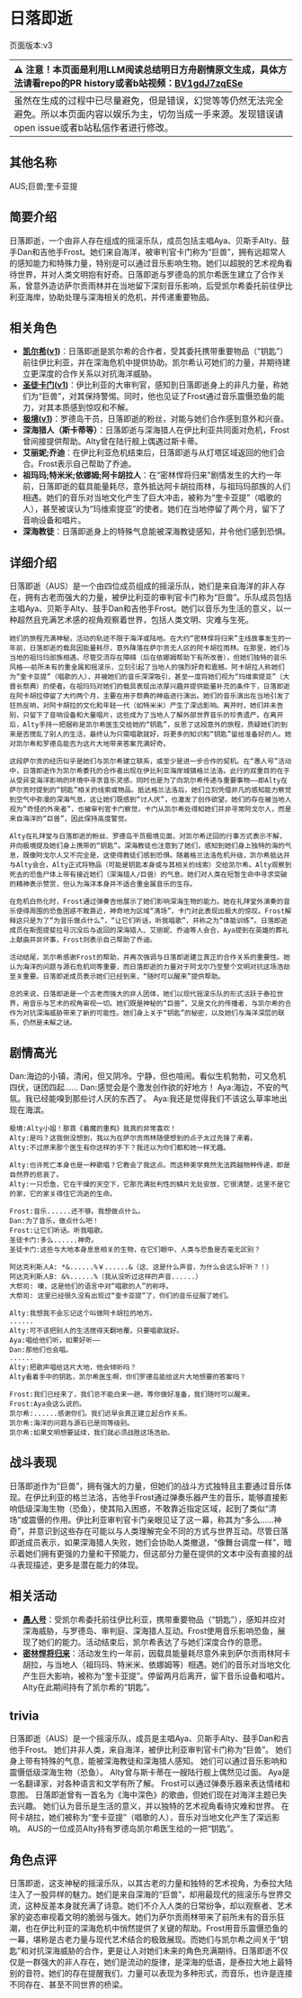 # 日落即逝
页面版本:v3
 

| :warning: 注意！本页面是利用LLM阅读总结明日方舟剧情原文生成，具体方法请看repo的PR history或者b站视频：[BV1gdJ7zqESe](https://www.bilibili.com/video/BV1gdJ7zqESe/)         |
|:----------------------------|
| 虽然在生成的过程中已尽量避免，但是错误，幻觉等等仍然无法完全避免。所以本页面内容以娱乐为主，切勿当成一手来源。发现错误请open issue或者b站私信作者进行修改。|



## 其他名称
AUS;巨兽;奎卡亚提
## 简要介绍
日落即逝，一个由非人存在组成的摇滚乐队，成员包括主唱Aya、贝斯手Alty、鼓手Dan和吉他手Frost。她们来自海洋，被审判官卡门称为“巨兽”，拥有远超常人的感知能力和特殊力量，特别是可以通过音乐影响生物。她们以超脱的艺术视角看待世界，并对人类文明抱有好奇。日落即逝与罗德岛的凯尔希医生建立了合作关系，曾意外造访萨尔贡雨林并在当地留下深刻音乐影响，后受凯尔希委托前往伊比利亚海岸，协助处理与深海相关的危机，并传递重要物品。
## 相关角色
-   **[凯尔希](char_003_kalts.md)([v1](../chars/char_003_kalts.md))**：日落即逝是凯尔希的合作者，受其委托携带重要物品（“钥匙”）前往伊比利亚，并在深海危机中提供协助。凯尔希认可她们的力量，并期待建立更深度的合作关系以对抗海洋威胁。
-   **[圣徒卡门](extended_char_sheng_tu_ka_men.md)([v1](../chars/extended_char_sheng_tu_ka_men.md))**：伊比利亚的大审判官，感知到日落即逝身上的非凡力量，称她们为“巨兽”，对其保持警惕。同时，他也见证了Frost通过音乐震慑恐鱼的能力，对其本质感到惊叹和不解。
-   **[极境](char_401_elysm.md)([v1](../chars/char_401_elysm.md))**：罗德岛干员，日落即逝的粉丝，对能与她们合作感到意外和兴奋。
-   **深海猎人（斯卡蒂等）**：日落即逝与深海猎人在伊比利亚共同面对危机，Frost曾间接提供帮助。Alty曾在陆行舰上偶遇过斯卡蒂。
-   **艾丽妮;乔迪**：在伊比利亚危机结束后，日落即逝与从灯塔区域返回的他们会合。Frost表示自己帮助了乔迪。
-   **祖玛玛;特米米;依娜姆;阿卡胡拉人**：在“密林悍将归来”剧情发生的大约一年前，日落即逝的载具能量耗尽，意外抵达阿卡胡拉雨林，与祖玛玛部族的人们相遇。她们的音乐对当地文化产生了巨大冲击，被称为“奎卡亚提”（唱歌的人），甚至被误认为“玛维索提亚”的使者。她们在当地停留了两个月，留下了音响设备和唱片。
-   **深海教徒**：日落即逝身上的特殊气息能被深海教徒感知，并令他们感到恐惧。
## 详细介绍
日落即逝（AUS）是一个由四位成员组成的摇滚乐队，她们是来自海洋的非人存在，拥有古老而强大的力量，被伊比利亚的审判官卡门称为“巨兽”。乐队成员包括主唱Aya、贝斯手Alty、鼓手Dan和吉他手Frost。她们以音乐为生活的意义，以一种超然且充满艺术感的视角观察着世界，包括人类文明、灾难与生死。

    她们的旅程充满神秘，活动的轨迹不限于海洋或陆地。在大约“密林悍将归来”主线故事发生的一年前，日落即逝的载具因能量耗尽，意外降落在萨尔贡无人区的阿卡胡拉雨林。在那里，她们与当地的祖玛玛部族相遇。尽管交流存在障碍（后在依娜姆帮助下有所改善），但她们独特的音乐风格——前所未有的重金属和摇滚乐，立刻引起了当地人的强烈好奇和震撼。阿卡胡拉人称她们为“奎卡亚提”（唱歌的人），并被她们的音乐深深吸引，甚至一度将她们视为“玛维索提亚”（大酋长祭典）的使者。在祖玛玛对她们的载具表现出浓厚兴趣并提供能量补充的条件下，日落即逝在阿卡胡拉停留了大约两个月，主要在用于祭典的神庙进行演出。她们的音乐演出在当地引发了狂热反响，对阿卡胡拉的文化和年轻一代（如特米米）产生了深远影响。离开时，她们并未告别，只留下了音响设备和大量唱片，这些成为了当地人了解外部世界音乐的珍贵遗产。在离开后，Alty手持一把据称是凯尔希医生交给她的“钥匙”，反思了这段意外的旅程，质疑她们的到来是否搅乱了别人的生活，最终认为只需唱歌就好，将更多的知识和“钥匙”留给准备好的人。她对凯尔希和罗德岛能否为这片大地带来答案充满好奇。

    这段萨尔贡的经历似乎是她们与凯尔希建立联系，或至少是进一步合作的契机。在“愚人号”活动中，日落即逝作为凯尔希委托的合作者出现在伊比利亚海岸城镇格兰法洛。此行的双重目的在于从受异变海洋影响的环境中寻求音乐灵感，同时也是为了向凯尔希传递与重要事物——即Alty在萨尔贡时提到的“钥匙”相关的线索或物品。抵达格兰法洛后，她们立刻凭借非凡的感知能力察觉到空气中弥漫的深海气息，这让她们既感到“讨人厌”，也激发了创作欲望。她们的存在被当地人视为“奇怪的外来者”，也被审判官卡门察觉，卡门从凯尔希处得知她们并非寻常阿戈尔人，而是来自海洋的“巨兽”，因此保持高度警觉。

    Alty在礼拜堂与日落即逝的粉丝、罗德岛干员极境见面，对凯尔希迂回的行事方式表示不解，并向极境提及她们身上携带的“钥匙”。深海教徒也注意到了她们，感知到她们身上独特的海的气息，既像阿戈尔人又不完全是，这使得教徒们感到恐惧。随着格兰法洛危机升级，凯尔希抵达并与Alty会合，Alty正式将物品（可能是钥匙本身或与其相关的线索）交给凯尔希。Alty观察到死去的恐鱼尸体上带有接近她们（深海猎人/巨兽）的气息。她们对人类在短暂生命中寻求突破的精神表示赞赏，但认为海洋本身并不适合重金属音乐的生存。

    在危机白热化时，Frost通过弹奏吉他展示了她们影响深海生物的能力。她在礼拜堂外演奏的音乐使得周围的恐鱼困惑不敢靠近，神奇地为区域“清场”，卡门对此表现出极大的惊叹。Frost解释这只是为了“为音乐做点什么”，“让它们听话，听我唱歌”，并称之为“体能训练”。日落即逝成员在斯图提斐拉号沉没后与返回的深海猎人、艾丽妮、乔迪等人会合，Aya提到在英雄的葬礼上献曲并非坏事，Frost则表示自己帮助了乔迪。

    活动结尾，凯尔希感谢Frost的帮助，并再次强调与日落即逝建立真正的合作关系的重要性。她认为海洋的问题与源石危机同等重要，而日落即逝的力量对于阿戈尔乃至整个文明对抗这场浩劫至关重要。日落即逝成员表示她们已经到来，“随时可以醒来”提供帮助。

    总的来说，日落即逝是一个古老而强大的非人团体，她们以现代摇滚乐队的形式活跃于泰拉世界，用音乐与艺术的视角审视一切。她们既是神秘的“巨兽”，又是文化的传播者，与凯尔希的合作为对抗深海威胁带来了新的可能性。她们身上关于“钥匙”的秘密，以及她们与海洋深层的联系，仍然是未解之谜。
## 剧情高光
Dan:海边的小镇，清闲，但又阴冷。宁静，但也喧闹。看似生机勃勃，可又危机四伏，谜团四起......
    Dan:感觉会是个激发创作欲的好地方！
    Aya:海边，不安的气氛。我已经能嗅到那些讨人厌的东西了。
    Aya:我还是觉得我们不该这么草率地出现在海滨。

    极境:Alty小姐！那首《着魔的重构》我真的非常喜欢！
    Alty:是吗？这我倒没想到，我以为在萨尔贡雨林随便想到的点子太过先锋了来着。
    Alty:不过原来那个医生有你这样的手下？我还以为你们都和她一样无趣。

    Alty:也许死亡本身也是一种歌唱？它教会了我这点。而这种美学竟然无法跨越物种传递，即是自然界的悲哀了。
    Alty:一只恐鱼，它在干燥的天空下，它那充满批判性的鳞片无处安放，它很清楚，这里不是它的家，它的家关得住它流逝的生命。

    Frost:音乐......还不够。我想做点什么。
    Dan:为了音乐，做点什么吧！
    Frost:让它们听话。听我唱歌。
    圣徒卡门:多么......神奇。
    圣徒卡门:这些与大地本身息息相关的生物，在它们眼中，人类与恐鱼是否毫无区别？

    阿达克利斯人A: *&......%￥......&（这、这是什么声音，为什么会这么好听？！）
    阿达克利斯人B: &%......%（我从没听过这样的声音......）
    大祭司: 噢，这是他们的语言中对“唱歌的人”的称呼。
    大祭司: 这里已经很久没有出现过“奎卡亚提”了，你们的音乐征服了她们。

    Alty:我想我不会忘记这个叫做阿卡胡拉的地方。
    ......
    Alty:可不该把别人的生活搅得天翻地覆。只要唱歌就好。
    Aya:唱给他们听，如果好听——
    Dan:那他们也会唱。
    ......
    Alty:把歌声唱给这片大地，他会倾听吗？
    Alty看着手中的钥匙，凯尔希医生啊，你们罗德岛能给这片大地想要的答案吗？

    Frost:我们已经来了，我们总不能白来一趟。等你做好准备，我们随时可以醒来。
    Frost:Aya会这么说的。
    凯尔希:......感谢你们。我们迟早会真正建立起合作关系。
    凯尔希:海洋的问题与源石已是同等级别。
    凯尔希:如果文明想要延续，我们就必须战胜这场浩劫。
## 战斗表现
日落即逝作为“巨兽”，拥有强大的力量，但她们的战斗方式独特且主要通过音乐体现。在伊比利亚的格兰法洛，吉他手Frost通过弹奏乐器产生的音乐，能够直接影响低级深海生物（恐鱼），使其陷入困惑，不敢靠近指定区域，起到了类似“清场”或震慑的作用。伊比利亚审判官卡门亲眼见证了这一幕，称其为“多么......神奇”，并意识到这些存在可能以与人类理解完全不同的方式与世界互动。尽管日落即逝成员表示，如果深海猎人失败，她们会协助人类撤退，“像舞台调度一样”，暗示着她们拥有更强的力量和干预能力，但这部分力量在提供的文本中没有直接的战斗表现描述，更多是潜在能力的体现。
## 相关活动
-   **[愚人号](../stories/act17side.md)**：受凯尔希委托前往伊比利亚，携带重要物品（“钥匙”），感知并应对深海威胁，与罗德岛、审判庭、深海猎人互动。Frost使用音乐影响恐鱼，展现了她们的能力。活动结束后，凯尔希表达了与她们深度合作的意愿。
-   **[密林悍将归来](../stories/act12d0.md)**：活动发生约一年前，因载具能量耗尽意外来到萨尔贡雨林阿卡胡拉，与当地人（祖玛玛、特米米、依娜姆等）相遇。她们的音乐对当地文化产生巨大影响，被称为“奎卡亚提”。停留两月后离开，留下音乐设备和唱片。Alty在此期间持有了凯尔希的“钥匙”。
## trivia
日落即逝（AUS）是一个摇滚乐队，成员是主唱Aya、贝斯手Alty、鼓手Dan和吉他手Frost。
    她们并非人类，来自海洋，被伊比利亚审判官卡门称为“巨兽”。
    她们身上带有特殊的气息，能被深海教徒和深海猎人感知。
    她们可以通过音乐影响和震慑低级深海生物（恐鱼）。
    Alty曾与斯卡蒂在一艘陆行舰上偶然见过面。
    Aya是一名翻译家，对各种语言和文学有所了解。
    Frost可以通过弹奏乐器来表达情绪和意图。
    日落即逝曾有一首名为《海中深色》的歌曲，但她们现在对海洋主题已失去兴趣。
    她们认为音乐是生活的意义，并以独特的艺术视角看待灾难和世界。
    在阿卡胡拉，她们被称为“奎卡亚提”（唱歌的人），音乐对当地文化产生了深远影响。
    AUS的一位成员Alty持有罗德岛凯尔希医生给的一把“钥匙”。
## 角色点评
日落即逝，这支神秘的摇滚乐队，以其古老的力量和独特的艺术视角，为泰拉大陆注入了一股异样的魅力。她们是来自深海的“巨兽”，却用最现代的摇滚乐与世界交流，这种反差本身就充满了诗意。她们不介入人类的日常纷争，却以观察者、艺术家的姿态审视着文明的脆弱与强大。她们为萨尔贡雨林带来了前所未有的音乐狂潮，也在伊比利亚的深海危机中悄然提供了关键的帮助。Frost用音乐震慑恐鱼的一幕，堪称是古老力量与现代艺术结合的极致展现。而她们与凯尔希之间关于“钥匙”和对抗深海威胁的合作，更是让人对她们未来的角色充满期待。日落即逝不仅仅是一群强大的非人存在，她们是流动的旋律，是深海的低语，是泰拉大地上最特别的音符。她们的存在提醒我们，力量可以表现为多种形式，而音乐，也许是连接不同存在、甚至不同世界的桥梁。